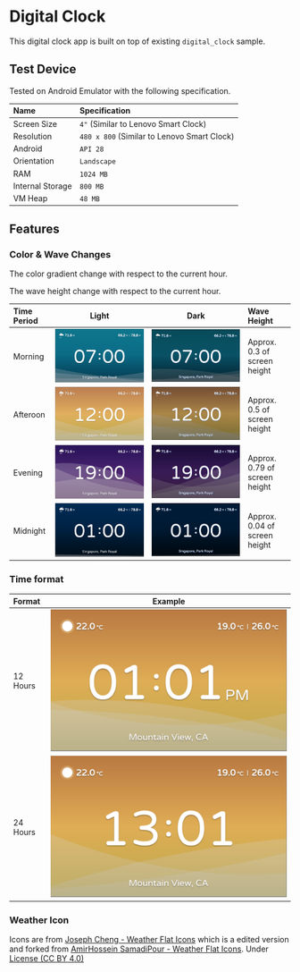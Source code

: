 # Digital Clock

This digital clock app is built on top of existing `digital_clock` sample.

## Test Device

Tested on Android Emulator with the following specification.

|Name|Specification|
|:--|:--|
|Screen Size|`4"` (Similar to Lenovo Smart Clock)|
|Resolution|`480 x 800` (Similar to Lenovo Smart Clock)|
|Android| `API 28`|
|Orientation|`Landscape`|
|RAM|`1024 MB`|
|Internal Storage|`800 MB`|
|VM Heap|`48 MB`|

## Features

### **Color & Wave Changes**

The color gradient change with respect to the current hour.

The wave height change with respect to the current hour.

|Time Period|Light|Dark|Wave Height|
|:--|:-:|:-:|:--|
|Morning|![](screenshots/light_morning.png)|![](screenshots/dark_morning.png)|Approx. 0.3 of screen height|
|Afteroon|![](screenshots/light_afternoon.png)|![](screenshots/dark_afternoon.png)|Approx. 0.5 of screen height|
|Evening|![](screenshots/light_evening.png)|![](screenshots/dark_evening.png)|Approx. 0.79 of screen height|
|Midnight|![](screenshots/light_midnight.png)|![](screenshots/dark_midnight.png)|Approx. 0.04 of screen height|

### Time format

|Format|Example|
|:--|:-:|
|12 Hours|![](screenshots/format_12_hrs.png)|
|24 Hours|![](screenshots/format_24_hrs.png)|

### **Weather Icon**

Icons are from [Joseph Cheng - Weather Flat Icons](https://rive.app/a/josephcheng/files/flare/weather-flat-icons/preview) which is a edited version and forked from [AmirHossein SamadiPour - Weather Flat Icons](https://rive.app/a/SamadiPour/files/flare/weather-flat-icons/preview). Under [License (CC BY 4.0)](https://creativecommons.org/licenses/by/4.0/)